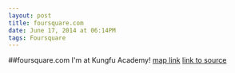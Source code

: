 ```yaml
---
layout: post
title: foursquare.com
date: June 17, 2014 at 06:14PM
tags: Foursquare
---
```

##foursquare.com
I'm at Kungfu Academy! [map link](http://ift.tt/1kKtj0n)
[link to source](http://ift.tt/1kKtj0p) 
